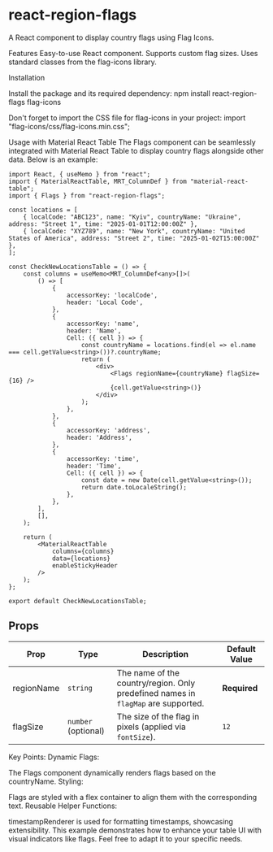 # react-region-flags

A React component to display country flags using Flag Icons.

Features
Easy-to-use React component.
Supports custom flag sizes.
Uses standard classes from the flag-icons library.

Installation

Install the package and its required dependency:
npm install react-region-flags flag-icons

Don't forget to import the CSS file for flag-icons in your project:
import "flag-icons/css/flag-icons.min.css";

Usage with Material React Table
The Flags component can be seamlessly integrated with Material React Table to display country flags alongside other data. Below is an example:

```tsx
import React, { useMemo } from "react";
import { MaterialReactTable, MRT_ColumnDef } from "material-react-table";
import { Flags } from "react-region-flags";

const locations = [
    { localCode: "ABC123", name: "Kyiv", countryName: "Ukraine", address: "Street 1", time: "2025-01-01T12:00:00Z" },
    { localCode: "XYZ789", name: "New York", countryName: "United States of America", address: "Street 2", time: "2025-01-02T15:00:00Z" },
];

const CheckNewLocationsTable = () => {
    const columns = useMemo<MRT_ColumnDef<any>[]>(
        () => [
            {
                accessorKey: 'localCode',
                header: 'Local Code',
            },
            {
                accessorKey: 'name',
                header: 'Name',
                Cell: ({ cell }) => {
                    const countryName = locations.find(el => el.name === cell.getValue<string>())?.countryName;
                    return (
                        <div>
                            <Flags regionName={countryName} flagSize={16} />
                            {cell.getValue<string>()}
                        </div>
                    );
                },
            },
            {
                accessorKey: 'address',
                header: 'Address',
            },
            {
                accessorKey: 'time',
                header: 'Time',
                Cell: ({ cell }) => {
                    const date = new Date(cell.getValue<string>());
                    return date.toLocaleString();
                },
            },
        ],
        [],
    );

    return (
        <MaterialReactTable
            columns={columns}
            data={locations}
            enableStickyHeader
        />
    );
};

export default CheckNewLocationsTable;
```
## Props

| Prop        | Type                | Description                                                        | Default Value |
|-------------|---------------------|--------------------------------------------------------------------|---------------|
| regionName  | `string`            | The name of the country/region. Only predefined names in `flagMap` are supported. | **Required**  |
| flagSize    | `number` (optional) | The size of the flag in pixels (applied via `fontSize`).           | `12`          |

Key Points:
Dynamic Flags:

The Flags component dynamically renders flags based on the countryName.
Styling:

Flags are styled with a flex container to align them with the corresponding text.
Reusable Helper Functions:

timestampRenderer is used for formatting timestamps, showcasing extensibility.
This example demonstrates how to enhance your table UI with visual indicators like flags. Feel free to adapt it to your specific needs.

